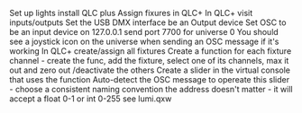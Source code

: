 Set up lights
install QLC plus
Assign fixures in QLC+
In QLC+ visit inputs/outputs
Set the USB DMX interface be an Output device
Set OSC to be an input device on 127.0.0.1 send port 7700 for universe 0
You should see a joystick icon on the universe when sending an OSC message if it's working
In QLC+ create/assign all fixtures
Create a function for each fixture channel - create the func, add the fixture, select one of its channels, max it out and zero out /deactivate the others
Create a slider in the virtual console that uses the function
Auto-detect the OSC message to opereate this slider - choose a consistent naming convention
the address doesn't matter - it will accept a float 0-1 or int 0-255
see lumi.qxw
